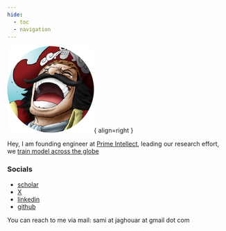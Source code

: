 ```yaml
---
hide:
  - toc
  - navigation
---
```


![Image title](assets/logo.png){ align=right }


Hey, I am founding engineer at [Prime Intellect](https://www.primeintellect.ai/), leading our research effort, we [train model across the globe](https://arxiv.org/abs/2412.01152)

### Socials

* [scholar](https://scholar.google.com/citations?user=EUf69HoAAAAJ&hl=en&authuser=1)
* [X](https://twitter.com/samsja19)
* [linkedin](https://www.linkedin.com/in/sami-jaghouar-805505193/)
* [github](https://github.com/samsja)

You can reach to me via mail: sami at jaghouar at gmail dot com

